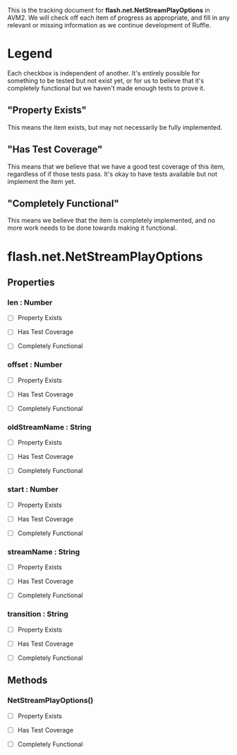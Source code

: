 This is the tracking document for **flash.net.NetStreamPlayOptions** in AVM2. We will check off each item of progress as appropriate, and fill in any relevant or missing information as we continue development of Ruffle.
# Legend

Each checkbox is independent of another. It's entirely possible for something to be tested but not exist yet, or for us to believe that it's completely functional but we haven't made enough tests to prove it.
## "Property Exists"

This means the item exists, but may not necessarily be fully implemented.
## "Has Test Coverage"

This means that we believe that we have a good test coverage of this item, regardless of if those tests pass. It's okay to have tests available but not implement the item yet.
## "Completely Functional"

This means we believe that the item is completely implemented, and no more work needs to be done towards making it functional.
# flash.net.NetStreamPlayOptions
## Properties
### len : Number

* [ ] Property Exists

* [ ] Has Test Coverage

* [ ] Completely Functional


### offset : Number

* [ ] Property Exists

* [ ] Has Test Coverage

* [ ] Completely Functional


### oldStreamName : String

* [ ] Property Exists

* [ ] Has Test Coverage

* [ ] Completely Functional


### start : Number

* [ ] Property Exists

* [ ] Has Test Coverage

* [ ] Completely Functional


### streamName : String

* [ ] Property Exists

* [ ] Has Test Coverage

* [ ] Completely Functional


### transition : String

* [ ] Property Exists

* [ ] Has Test Coverage

* [ ] Completely Functional


## Methods
### NetStreamPlayOptions()

* [ ] Property Exists

* [ ] Has Test Coverage

* [ ] Completely Functional